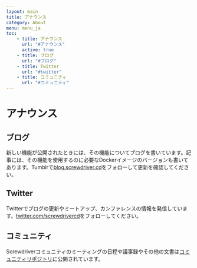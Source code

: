 ```yaml
---
layout: main
title: アナウンス
category: About
menu: menu_ja
toc:
    - title: アナウンス
      url: "#アナウンス"
      active: true
    - title: ブログ
      url: "#ブログ"
    - title: Twitter
      url: "#twitter"
    - title: コミュニティ
      url: "#コミュ二ティ"
---
```

# アナウンス

## ブログ
新しい機能が公開されたときには、その機能についてブログを書いています。記事には、その機能を使用するのに必要なDockerイメージのバージョンも書いてあります。Tumblrで[blog.screwdriver.cd](https://blog.screwdriver.cd)をフォローして更新を確認してください。

## Twitter
Twitterでブログの更新やミートアップ、カンファレンスの情報を発信しています。[twitter.com/screwdrivercd](https://twitter.com/screwdrivercd)をフォローしてください。

## コミュニティ
Screwdriverコミュニティのミーティングの日程や議事録やその他の文書は[コミュニティリポジトリ](https://github.com/screwdriver-cd/community)に公開されています。
